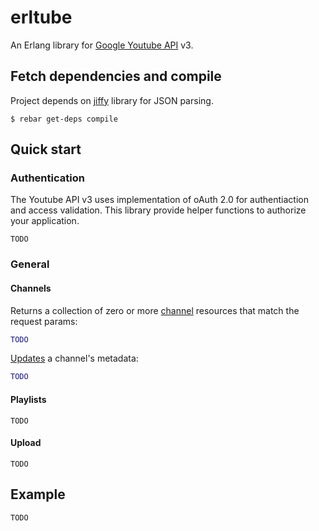 erltube
=======

An Erlang library for [Google Youtube API][1] v3.

## Fetch dependencies and compile

Project depends on [jiffy][2] library for JSON parsing.
```
$ rebar get-deps compile
```

## Quick start

### Authentication
The Youtube API v3 uses implementation of oAuth 2.0 for authentiaction and access validation.
This library provide helper functions to authorize your application.

```
TODO
```

### General

#### Channels
Returns a collection of zero or more [channel][4] resources that match the request params:
```erlang
TODO
```

[Updates][5] a channel's metadata:
```erlang
TODO
```

#### Playlists
```
TODO
```

#### Upload
```
TODO
```

## Example
```
TODO
```


[1]: https://developers.google.com/youtube/v3/
[2]: https://github.com/davisp/jiffy
[3]: https://developers.google.com/youtube/registering_an_application
[4]: https://developers.google.com/youtube/v3/docs/channels/list
[5]: https://developers.google.com/youtube/v3/docs/channels/update